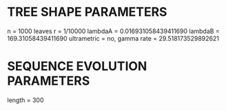 # TREE SHAPE PARAMETERS
n           = 1000 leaves
r           = 1/10000
lambdaA     = 0.016931058439411690
lambdaB     = 169.31058439411690
ultrametric = no, gamma rate = 29.518173529892621

# SEQUENCE EVOLUTION PARAMETERS
length      = 300
